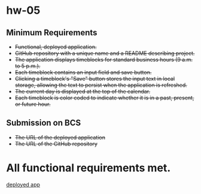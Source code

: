 # hw-05

## Minimum Requirements
* ~~Functional, deployed application.~~
* ~~GitHub repository with a unique name and a README describing project.~~
* ~~The application displays timeblocks for standard business hours (9 a.m. to 5 p.m.).~~
* ~~Each timeblock contains an input field and save button.~~
* ~~Clicking a timeblock's "Save" button stores the input text in local storage, allowing the text to persist when the application is refreshed.~~
* ~~The current day is displayed at the top of the calendar.~~
* ~~Each timeblock is color coded to indicate whether it is in a past, present, or future hour.~~

## Submission on BCS
* ~~The URL of the deployed application~~
* ~~The URL of the GitHub repository~~

# **All functional requirements met.**

[deployed app](https://kr4mpu5.github.io/hw-05/)
